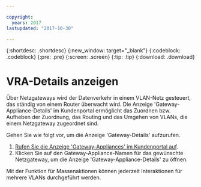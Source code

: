 ```yaml
---

copyright:
  years: 2017
lastupdated: "2017-10-30"

---
```


{:shortdesc: .shortdesc}
{:new_window: target="_blank"}
{:codeblock: .codeblock}
{:pre: .pre}
{:screen: .screen}
{:tip: .tip}
{:download: .download}

# VRA-Details anzeigen

Über Netzgateways wird der Datenverkehr in einem VLAN-Netz gesteuert, das ständig von einem Router überwacht wird. Die Anzeige 'Gateway-Appliance-Details' im Kundenportal ermöglicht das Zuordnen bzw. Aufheben der Zuordnung, das Routing und das Umgehen von VLANs, die einem Netzgateway zugeordnet sind.

Gehen Sie wie folgt vor, um die Anzeige 'Gateway-Details' aufzurufen.

1. [Rufen Sie die Anzeige 'Gateway-Appliances' im Kundenportal auf](access-gateway-appliances.html).
2. Klicken Sie auf den Gateway-Appliance-Namen für das gewünschte Netzgateway, um die Anzeige 'Gateway-Appliance-Details' zu öffnen.

Mit der Funktion für Massenaktionen können jederzeit Interaktionen für mehrere VLANs durchgeführt werden.

